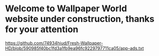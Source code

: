 # Welcome to Wallpaper World website under construction, thanks for your attention
https://github.com/74934hiud/Fresh-Wallpaper-HD/blob/590985f40bc1fd3a1fb9ea96fc9229797711ca05/app-ads.txt

